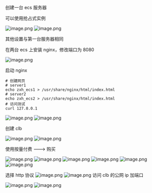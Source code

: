 创建一台 ecs 服务器

可以使用抢占式实例

![image.png](https://gitee.com/zhaojiedong/img/raw/master/20240904094201.png)
![image.png](https://gitee.com/zhaojiedong/img/raw/master/20240904094218.png)

其他设置与第一台服务器相同

在两台 ecs 上安装 nginx，修改端口为 8080

![image.png](https://gitee.com/zhaojiedong/img/raw/master/20240904094441.png)

启动 nginx

```shell
# 创建网页
# server1
echo zxh_ecs1 > /usr/share/nginx/html/index.html
# server2
echo zxh_ecs2 > /usr/share/nginx/html/index.html
# 访问测试
curl 127.0.0.1
```
![image.png](https://gitee.com/zhaojiedong/img/raw/master/20240904094722.png)
![image.png](https://gitee.com/zhaojiedong/img/raw/master/20240904094724.png)

创建 clb

![image.png](https://gitee.com/zhaojiedong/img/raw/master/20240904094823.png)
![image.png](https://gitee.com/zhaojiedong/img/raw/master/20240904094851.png)

使用按量付费 ---> 购买

![image.png](https://gitee.com/zhaojiedong/img/raw/master/20240904095029.png)
![image.png](https://gitee.com/zhaojiedong/img/raw/master/20240904095103.png)
![image.png](https://gitee.com/zhaojiedong/img/raw/master/20240904095106.png)
![image.png](https://gitee.com/zhaojiedong/img/raw/master/20240904095120.png)
![image.png](https://gitee.com/zhaojiedong/img/raw/master/20240904095136.png)
![image.png](https://gitee.com/zhaojiedong/img/raw/master/20240904095205.png)

选择 http 协议
![image.png](https://gitee.com/zhaojiedong/img/raw/master/20240904095249.png)
![image.png](https://gitee.com/zhaojiedong/img/raw/master/20240904095327.png)
访问 clb 的公网 ip 加端口

![image.png](https://gitee.com/zhaojiedong/img/raw/master/20240904104240.png)
![image.png](https://gitee.com/zhaojiedong/img/raw/master/20240904104242.png)
